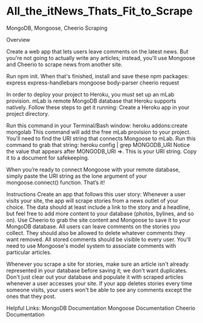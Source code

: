 # All_the_itNews_Thats_Fit_to_Scrape
MongoDB, Mongoose, Cheerio Scraping

Overview

Create a web app that lets users leave comments on the latest news. But you're not going to actually write any articles; instead, you'll use Mongoose and Cheerio to scrape news from another site.

Run npm init. When that's finished, install and save these npm packages:
express
express-handlebars
mongoose
body-parser
cheerio
request

In order to deploy your project to Heroku, you must set up an mLab provision. mLab is remote MongoDB database that Heroku supports natively. Follow these steps to get it running:
Create a Heroku app in your project directory.

Run this command in your Terminal/Bash window:
heroku addons:create mongolab
This command will add the free mLab provision to your project.
You'll need to find the URI string that connects Mongoose to mLab. Run this command to grab that string:
heroku config | grep MONGODB_URI
Notice the value that appears after MONGODB_URI =>. This is your URI string. Copy it to a document for safekeeping.

When you’re ready to connect Mongoose with your remote database, simply paste the URI string as the lone argument of your mongoose.connect() function. That’s it!

Instructions
Create an app that follows this user story:
Whenever a user visits your site, the app will scrape stories from a news outlet of your choice. The data should at least include a link to the story and a headline, but feel free to add more content to your database (photos, bylines, and so on).
Use Cheerio to grab the site content and Mongoose to save it to your MongoDB database.
All users can leave comments on the stories you collect. They should also be allowed to delete whatever comments they want removed. All stored comments should be visible to every user.
You'll need to use Mongoose's model system to associate comments with particular articles.

Whenever you scrape a site for stories, make sure an article isn't already represented in your database before saving it; we don't want duplicates.
Don't just clear out your database and populate it with scraped articles whenever a user accesses your site.
If your app deletes stories every time someone visits, your users won't be able to see any comments except the ones that they post.

Helpful Links:
MongoDB Documentation
Mongoose Documentation
Cheerio Documentation
